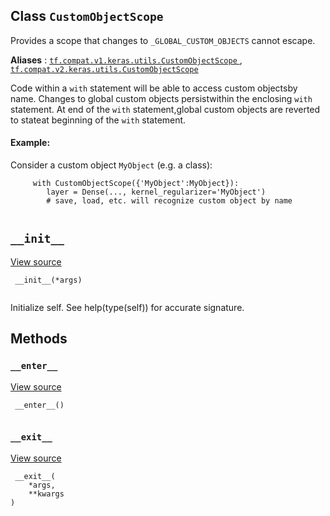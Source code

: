 

## Class  `CustomObjectScope` 
Provides a scope that changes to  `_GLOBAL_CUSTOM_OBJECTS`  cannot escape.

**Aliases** : [ `tf.compat.v1.keras.utils.CustomObjectScope` ](/api_docs/python/tf/keras/utils/CustomObjectScope), [ `tf.compat.v2.keras.utils.CustomObjectScope` ](/api_docs/python/tf/keras/utils/CustomObjectScope)

Code within a  `with`  statement will be able to access custom objectsby name. Changes to global custom objects persistwithin the enclosing  `with`  statement. At end of the  `with`  statement,global custom objects are reverted to stateat beginning of the  `with`  statement.

#### Example:
Consider a custom object  `MyObject`  (e.g. a class):

```
     with CustomObjectScope({'MyObject':MyObject}):
        layer = Dense(..., kernel_regularizer='MyObject')
        # save, load, etc. will recognize custom object by name
 
```

##  `__init__` 
[View source](https://github.com/tensorflow/tensorflow/blob/r2.0/tensorflow/python/keras/utils/generic_utils.py#L61-L63)

```
 __init__(*args)
 
```

Initialize self.  See help(type(self)) for accurate signature.

## Methods


###  `__enter__` 
[View source](https://github.com/tensorflow/tensorflow/blob/r2.0/tensorflow/python/keras/utils/generic_utils.py#L65-L69)

```
 __enter__()
 
```

###  `__exit__` 
[View source](https://github.com/tensorflow/tensorflow/blob/r2.0/tensorflow/python/keras/utils/generic_utils.py#L71-L73)

```
 __exit__(
    *args,
    **kwargs
)
 
```

